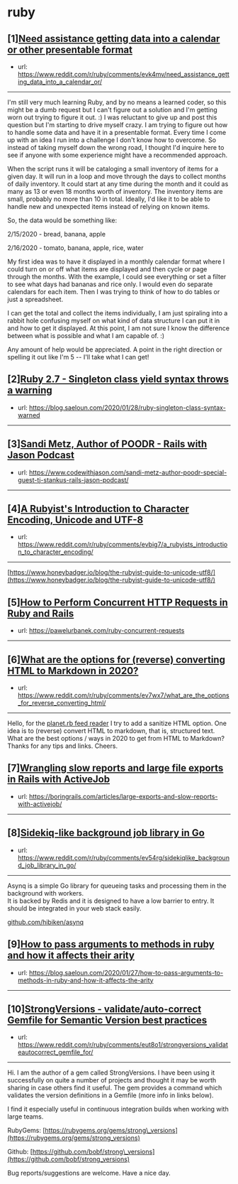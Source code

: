 # ruby
## [1][Need assistance getting data into a calendar or other presentable format](https://www.reddit.com/r/ruby/comments/evk4mv/need_assistance_getting_data_into_a_calendar_or/)
- url: https://www.reddit.com/r/ruby/comments/evk4mv/need_assistance_getting_data_into_a_calendar_or/
---
I'm still very much learning Ruby, and by no means a learned coder, so this might be a dumb request but I can't figure out a solution and I'm getting worn out trying to figure it out. :)  I was reluctant to give up and post this question but I'm starting to drive myself crazy. I am trying to figure out how to handle some data and have it in a presentable format. Every time I come up with an idea I run into a challenge I don't know how to overcome. So instead of taking myself down the wrong road, I thought I'd inquire here to see if anyone with some experience might have a recommended approach.

When the script runs it will be cataloging a small inventory of items for a given day. It will run in a loop and move through the days to collect months of daily inventory. It could start at any time during the month and it could as many as 13 or even 18 months worth of inventory. The inventory items are small, probably no more than 10 in total. Ideally, I'd like it to be able to handle new and unexpected items instead of relying on known items. 

So, the data would be something like:

2/15/2020 - bread, banana, apple

2/16/2020 - tomato, banana, apple, rice, water

My first idea was to have it displayed in a monthly calendar format where I could turn on or off what items are displayed and then cycle or page through the months. With the example, I could see everything or set a filter to see what days had bananas and rice only. I would even do separate calendars for each item.  Then I was trying to think of how to do tables or just a spreadsheet.

I can get the total and collect the items individually, I am just spiraling into a rabbit hole confusing myself on what kind of data structure I can put it in and how to get it displayed. At this point, I am not sure I know the difference between what is possible and what I am capable of. :)  

Any amount of help would be appreciated. A point in the right direction or spelling it out like I'm 5 -- I'll take what I can get!
## [2][Ruby 2.7 - Singleton class yield syntax throws a warning](https://www.reddit.com/r/ruby/comments/evinzm/ruby_27_singleton_class_yield_syntax_throws_a/)
- url: https://blog.saeloun.com/2020/01/28/ruby-singleton-class-syntax-warned
---

## [3][Sandi Metz, Author of POODR - Rails with Jason Podcast](https://www.reddit.com/r/ruby/comments/ev5pov/sandi_metz_author_of_poodr_rails_with_jason/)
- url: https://www.codewithjason.com/sandi-metz-author-poodr-special-guest-tj-stankus-rails-jason-podcast/
---

## [4][A Rubyist's Introduction to Character Encoding, Unicode and UTF-8](https://www.reddit.com/r/ruby/comments/evbig7/a_rubyists_introduction_to_character_encoding/)
- url: https://www.reddit.com/r/ruby/comments/evbig7/a_rubyists_introduction_to_character_encoding/
---
[https://www.honeybadger.io/blog/the-rubyist-guide-to-unicode-utf8/](https://www.honeybadger.io/blog/the-rubyist-guide-to-unicode-utf8/)
## [5][How to Perform Concurrent HTTP Requests in Ruby and Rails](https://www.reddit.com/r/ruby/comments/ev2m2q/how_to_perform_concurrent_http_requests_in_ruby/)
- url: https://pawelurbanek.com/ruby-concurrent-requests
---

## [6][What are the options for (reverse) converting HTML to Markdown in 2020?](https://www.reddit.com/r/ruby/comments/ev7wx7/what_are_the_options_for_reverse_converting_html/)
- url: https://www.reddit.com/r/ruby/comments/ev7wx7/what_are_the_options_for_reverse_converting_html/
---
Hello, for the [planet.rb feed reader](https://github.com/feedreader/planet.rb) I try to add a sanitize HTML option. One idea is to (reverse) convert HTML to markdown, that is, structured text. What are the best options / ways in 2020 to get from HTML to Markdown? Thanks for any tips and links. Cheers.
## [7][Wrangling slow reports and large file exports in Rails with ActiveJob](https://www.reddit.com/r/ruby/comments/euw03c/wrangling_slow_reports_and_large_file_exports_in/)
- url: https://boringrails.com/articles/large-exports-and-slow-reports-with-activejob/
---

## [8][Sidekiq-like background job library in Go](https://www.reddit.com/r/ruby/comments/ev54rg/sidekiqlike_background_job_library_in_go/)
- url: https://www.reddit.com/r/ruby/comments/ev54rg/sidekiqlike_background_job_library_in_go/
---
Asynq is a simple Go library for queueing tasks and processing them in the background with workers.  
It is backed by Redis and it is designed to have a low barrier to entry. It should be integrated in your web stack easily.

[github.com/hibiken/asynq](https://github.com/hibiken/asynq)
## [9][How to pass arguments to methods in ruby and how it affects their arity](https://www.reddit.com/r/ruby/comments/euoj8j/how_to_pass_arguments_to_methods_in_ruby_and_how/)
- url: https://blog.saeloun.com/2020/01/27/how-to-pass-arguments-to-methods-in-ruby-and-how-it-affects-the-arity
---

## [10][StrongVersions - validate/auto-correct Gemfile for Semantic Version best practices](https://www.reddit.com/r/ruby/comments/eut8o1/strongversions_validateautocorrect_gemfile_for/)
- url: https://www.reddit.com/r/ruby/comments/eut8o1/strongversions_validateautocorrect_gemfile_for/
---
Hi. I am the author of a gem called StrongVersions. I have been using it successfully on quite a number of projects and thought it may be worth sharing in case others find it useful. The gem provides a command which validates the version definitions in a Gemfile (more info in links below).

I find it especially useful in continuous integration builds when working with large teams.

RubyGems:  [https://rubygems.org/gems/strong\_versions](https://rubygems.org/gems/strong_versions) 

Github:  [https://github.com/bobf/strong\_versions](https://github.com/bobf/strong_versions) 

Bug reports/suggestions are welcome. Have a nice day.
